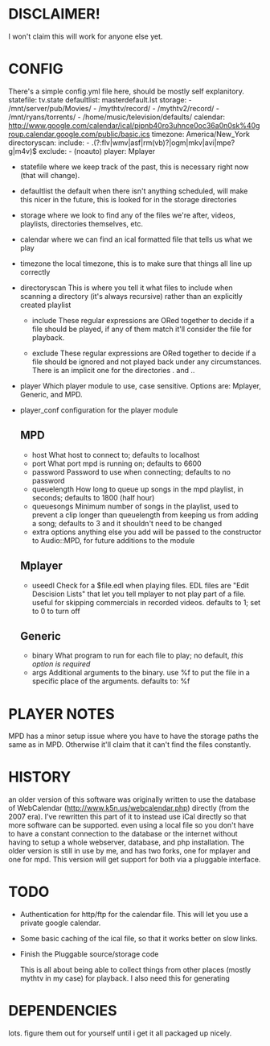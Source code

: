 # DISCLAIMER!
I won't claim this will work for anyone else yet.

# CONFIG
There's a simple config.yml file here, should be mostly self explanitory.
    statefile: tv.state
    defaultlist: masterdefault.lst
    storage:
        - /mnt/server/pub/Movies/
        - /mythtv/record/
        - /mythtv2/record/
        - /mnt/ryans/torrents/
        - /home/music/television/defaults/
    calendar: http://www.google.com/calendar/ical/pipnb40ro3uhnce0oc36a0n0sk%40group.calendar.google.com/public/basic.ics
    timezone: America/New_York
    directoryscan:
        include: 
            - \.(?:flv|wmv|asf|rm(vb)?|ogm|mkv|avi|mpe?g|m4v)$
        exclude: 
            - \(noauto\)
    player: Mplayer

* statefile
  where we keep track of the past, this is necessary right now (that will change).

* defaultlist
  the default when there isn't anything scheduled, will make this nicer in the future, this is looked for in the storage directories

* storage
  where we look to find any of the files we're after, videos, playlists, directories themselves, etc.

* calendar 
  where we can find an ical formatted file that tells us what we play

* timezone 
  the local timezone, this is to make sure that things all line up correctly

* directoryscan
  This is where you tell it what files to include when scanning a directory (it's always recursive) rather than an explicitly created playlist

  * include
    These regular expressions are ORed together to decide if a file should be played, if any of them match it'll consider the file for playback.

  * exclude
    These regular expressions are ORed together to decide if a file should be ignored and not played back under any circumstances.  There is an implicit one for the directories . and ..

* player
   Which player module to use, case sensitive.  Options are: Mplayer, Generic, and MPD.
  
* player_conf
  configuration for the player module
  ## MPD
  * host
    What host to connect to; defaults to localhost
  * port
    What port mpd is running on; defaults to 6600
  * password
    Password to use when connecting; defaults to no password
  * queuelength
    How long to queue up songs in the mpd playlist, in seconds; defaults to 1800 (half hour)
  * queuesongs
    Minimum number of songs in the playlist, used to prevent a clip longer than queuelength from keeping us from adding a song; defaults to 3 and it shouldn't need to be changed
  * extra options
    anything else you add will be passed to the constructor to Audio::MPD, for future additions to the module
  ## Mplayer
  * useedl
    Check for a $file.edl when playing files.  EDL files are "Edit Descision Lists" that let you tell mplayer to not play part of a file.  useful for skipping commercials in recorded videos.  defaults to 1; set to 0 to turn off
  ## Generic
  * binary
    What program to run for each file to play; no default, *this option is required*
  * args
    Additional arguments to the binary.  use %f to put the file in a specific place of the arguments.  defaults to: %f

# PLAYER NOTES
MPD has a minor setup issue where you have to have the storage paths the same as in MPD.  Otherwise it'll claim that it can't find the files constantly. 

# HISTORY
an older version of this software was originally written to use the database of WebCalendar (http://www.k5n.us/webcalendar.php) directly (from the 2007 era).
I've rewritten this part of it to instead use iCal directly so that more software can be supported. even using a local file so you don't have to have a constant connection to the database or the internet without having to setup a whole webserver, database, and php installation.
The older version is still in use by me, and has two forks, one for mplayer and one for mpd.  This version will get support for both via a pluggable interface.

# TODO
* Authentication for http/ftp for the calendar file.  This will let you use a private google calendar.
* Some basic caching of the ical file, so that it works better on slow links.
* Finish the Pluggable source/storage code

    This is all about being able to collect things from other places (mostly mythtv in my case) for playback.  I also need this for generating

# DEPENDENCIES
lots.  figure them out for yourself until i get it all packaged up nicely.
